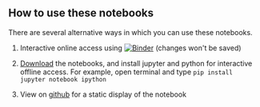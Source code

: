 ## How to use these notebooks

There are several alternative ways in which you can use these notebooks.

1. Interactive online access using [![Binder](http://mybinder.org/badge.svg)](http://mybinder.org/repo/salib/satut) (changes won't be saved)

2. [Download](http://www.github.com/SALib/SATut) the notebooks, and install
   jupyter and python for interactive offline access.  For example, open
   terminal and type `pip install jupyter notebook ipython`

3. View on [github](http://www.github.com/SALib/SATut) for a static display of the notebook
